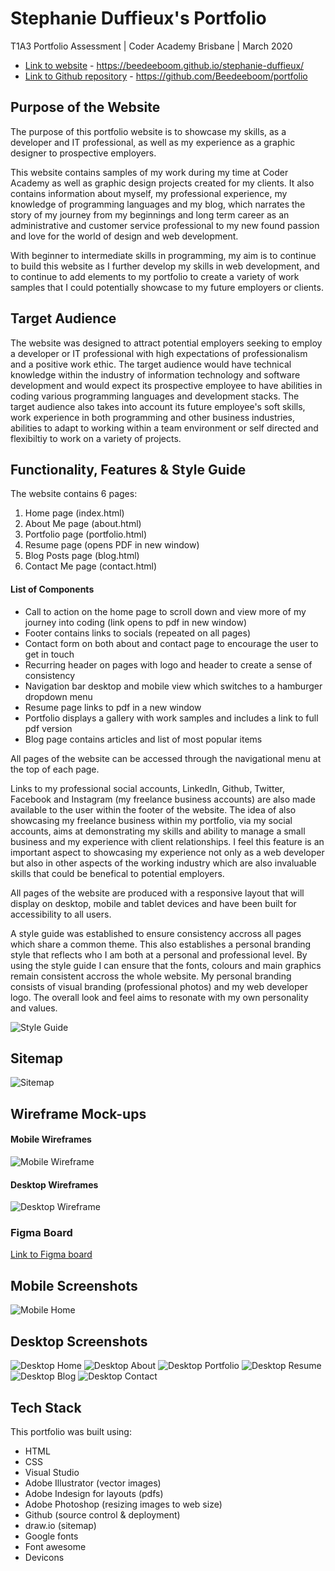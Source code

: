 # Stephanie Duffieux's Portfolio 
T1A3 Portfolio Assessment | Coder Academy Brisbane | March 2020 

* [Link to website](https://beedeeboom.github.io/stephanie-duffieux/) - https://beedeeboom.github.io/stephanie-duffieux/
* [Link to Github repository](https://github.com/Beedeeboom/portfolio) - https://github.com/Beedeeboom/portfolio

## Purpose of the Website

The purpose of this portfolio website is to showcase my skills, as a developer and IT professional, as well as my experience as a graphic designer to prospective employers.

This website contains samples of my work during my time at Coder Academy as well as graphic design projects created for my clients. It also contains information about myself, my professional experience, my knowledge of programming languages and my blog, which narrates the story of my journey from my beginnings and long term career as an administrative and customer service professional to my new found passion and love for the world of design and web development.

With beginner to intermediate skills in programming, my aim is to continue to build this website as I further develop my skills in web development, and to continue to add elements to my portfolio to create a variety of work samples that I could potentially showcase to my future employers or clients. 

## Target Audience

The website was designed to attract potential employers seeking to employ a developer or IT professional with high expectations of professionalism and a positive work ethic. The target audience would have technical knowledge within the industry of information technology and software development and would expect its prospective employee to have abilities in coding various programming languages and development stacks. The target audience also takes into account its future employee's soft skills, work experience in both programming and other business industries, abilities to adapt to working within a team environment or self directed and flexibiltiy to work on a variety of projects.

## Functionality, Features & Style Guide

The website contains 6 pages:

1. Home page (index.html)
2. About Me page (about.html)
3. Portfolio page (portfolio.html)
4. Resume page (opens PDF in new window)
5. Blog Posts page (blog.html)
6. Contact Me page (contact.html)

#### List of Components

* Call to action on the home page to scroll down and view more of my journey into coding (link opens to pdf in new window)
* Footer contains links to socials (repeated on all pages)
* Contact form on both about and contact page to encourage the user to get in touch
* Recurring header on pages with logo and header to create a sense of consistency
* Navigation bar desktop and mobile view which switches to a hamburger dropdown menu
* Resume page links to pdf in a new window
* Portfolio displays a gallery with work samples and includes a link to full pdf version
* Blog page contains articles and list of most popular items


All pages of the website can be accessed through the navigational menu at the top of each page. 

Links to my professional social accounts, LinkedIn, Github, Twitter, Facebook and Instagram (my freelance business accounts) are also made available to the user within the footer of the website. 
The idea of also showcasing my freelance business within my portfolio, via my social accounts, aims at demonstrating my skills and ability to manage a small business and my experience with client relationships. I feel this feature is an important aspect to showcasing my experience not only as a web developer but also in other aspects of the working industry which are also invaluable skills that could be benefical to potential employers. 

All pages of the website are produced with a responsive layout that will display on desktop, mobile and tablet devices and have been built for accessibility to all users.

A style guide was established to ensure consistency accross all pages which share a common theme. This also establishes a personal branding style that reflects who I am both at a personal and professional level. By using the style guide I can ensure that the fonts, colours and main graphics remain consistent accross the whole website. My personal branding consists of visual branding (professional photos) and my web developer logo. The overall look and feel aims to resonate with my own personality and values. 

![Style Guide](./docs/portfolio-mini-style-guide.jpg)

## Sitemap

![Sitemap](./docs/sitemap.png)

## Wireframe Mock-ups

#### Mobile Wireframes

![Mobile Wireframe](./docs/mobile-wireframe.png)

#### Desktop Wireframes

![Desktop Wireframe](./docs/desktop-wireframe.png)

### Figma Board

[Link to Figma board](https://www.figma.com/file/rgKFGXT2xZkddrkDpv6KX9/Untitled?node-id=0%3A1)

## Mobile Screenshots
![Mobile Home](./docs/mobile-screenshots.jpg)

## Desktop Screenshots

![Desktop Home](./docs/desktop-home.png)
![Desktop About](./docs/desktop-about.png)
![Desktop Portfolio](./docs/desktop-portfolio.png)
![Desktop Resume](./docs/desktop-resume.png)
![Desktop Blog](./docs/desktop-blog.png)
![Desktop Contact](./docs/desktop-contact.png)

## Tech Stack 

This portfolio was built using:

* HTML
* CSS 
* Visual Studio 
* Adobe Illustrator (vector images) 
* Adobe Indesign for layouts (pdfs)
* Adobe Photoshop (resizing images to web size)
* Github (source control & deployment)
* draw.io (sitemap)
* Google fonts
* Font awesome
* Devicons




